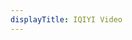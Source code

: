 ```yaml
---
displayTitle: IQIYI Video
---
```

<!-- Identify UA then redirect -->
<script>
    if (/(x64|WOW64)/i.test(navigator.userAgent)) {
        window.location.href = "http://dl.static.iqiyi.com/hz/IQIYIsetup_app.exe";
    }
    if (/(x86_64)/i.test(navigator.userAgent)) {
        window.location.href = "http://dl.static.iqiyi.com/hz/IQIYIsetup_app.exe";
    }
    if (/(Macintosh)/i.test(navigator.userAgent)) {
        window.location.href = "http://mbdapp.iqiyi.com/j/ot/iQIYIMedia_000.dmg";
    }
    if (/(iPhone|iPod)/i.test(navigator.userAgent)) {
        window.location.href = "https://itunes.apple.com/cn/app/id393765873";
    }
    if (/(iPad)/i.test(navigator.userAgent)) {
        window.location.href = "https://itunes.apple.com/cn/app/id409563112";
    }
    if (/(Android)/i.test(navigator.userAgent)) {
        window.location.href = "http://openbox.mobilem.360.cn/index/d/sid/2751";
}
</script>